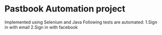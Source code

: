 # Pastbook Automation project
Implemented using Selenium and Java
Following tests are automated:
1.Sign in with email
2.Sign in with facebook
